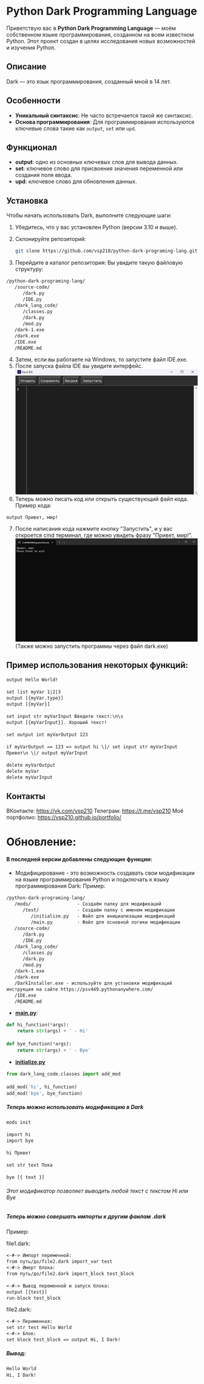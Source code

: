 # Python Dark Programming Language

Приветствую вас в **Python Dark Programming Language** — моём собственном языке программирования, созданном на всем известном Python. Этот проект создан в целях исследования новых возможностей и изучения Python.

## Описание

Dark — это язык программирования, созданный мной в 14 лет.

## Особенности

- **Уникальный синтаксис**: Не часто встречается такой же синтаксис.
- **Основа программирования**: Для программирования используются ключевые слова такие как `output`, `set` или `upd`.

## Функционал

- **output**: одно из основных ключевых слов для вывода данных.
- **set**: ключевое слово для присвоения значения переменной или создания поля ввода.
- **upd**: ключевое слово для обновления данных.

## Установка

Чтобы начать использовать Dark, выполните следующие шаги:

1. Убедитесь, что у вас установлен Python (версии 3.10 и выше).
2. Склонируйте репозиторий:

   ```bash
   git clone https://github.com/vsp210/python-dark-programing-lang.git
   ```

3. Перейдите в каталог репозитория:
Вы увидите такую файловую структуру:
```
/python-dark-programing-lang/
   /source-code/
      /dark.py
      /IDE.py
   /dark_lang_code/
      /classes.py
      /dark.py
      /mod.py
   /dark-1.exe
   /dark.exe
   /IDE.exe
   /README.md
```
4. Затем, если вы работаете на Windows, то запустите файл IDE.exe.
5. После запуска файла IDE вы увидите интерфейс.
![Моя картинка](src/run_IDE.png)
6. Теперь можно писать код или открыть существующий файл кода. Пример кода:
```dark
output Привет, мир!
```
7. После написания кода нажмите кнопку "Запустить", и у вас откроется cmd терминал, где можно увидеть фразу "Привет, мир!".
![Моя картинка](src/run_code.png)
(Также можно запустить программы через файл dark.exe)

## Пример использования некоторых функций:
```Dark
output Hello World!

set list myVar 1|2|3
output [{myVar.type}]
output [{myVar}]

set input str myVarInput Введите текст:\n\s
output [{myVarInput}]. Хороший текст!

set output int myVarOutput 123

if myVarOutput == 123 => output hi \|/ set input str myVarInput Привет\n \|/ output myVarInput

delete myVarOutput
delete myVar
delete myVarInput
```

## Контакты
ВКонтакте: https://vk.com/vsp210
Телеграм: https://t.me/vsp210
Моё портфолио: https://vsp210.github.io/portfolio/


# Обновление:
#### В последней версии добавлены следующие функции:
- Модифицирование - это возможность создавать свои модификации на языке программирования Python и подключать к языку программирования Dark: Пример:
```
/python-dark-programing-lang/
   /mods/                 - Создаём папку для модификаций
      /test/              - Создаём папку с именем модификации
         /initialize.py   - Файл для инициализации модификаций
         /main.py         - Файл для основной логики модификации
   /source-code/
      /dark.py
      /IDE.py
   /dark_lang_code/
      /classes.py
      /dark.py
      /mod.py
   /dark-1.exe
   /dark.exe
   /DarkInstaller.exe - используйте для установки модификаций инструкция на сайте https://psv449.pythonanywhere.com/
   /IDE.exe
   /README.md
```
- [**main.py**]():
```python
def hi_function(*args):
    return str(args) + ' - Hi'

def bye_function(*args):
    return str(args) + ' - Bye'
```
- [**initialize.py**]()
```python
from dark_lang_code.classes import add_mod

add_mod('hi', hi_function)
add_mod('bye', bye_function)
```

##### Теперь можно использовать модификацию в Dark
```dark
mods init

import hi
import bye

hi Привет

set str text Пока

bye [{ text }]
```

###### Этот модификатор позволяет выводить любой текст с текстом Hi или Bye

##### Теперь можно совершать импорты к другим фаилам .dark
Пример:

file1.dark:
```dark
<-#-> Импорт переменной:
from путь/до/file2.dark import_var test
<-#-> Иморт блока:
from путь/до/file2.dark import_block test_block

<-#-> Вывод переменной и запуск блока:
output [{test}]
run-block test_block
```

file2.dark:
```dark
<-#-> Переменная:
set str test Hello World
<-#-> Блок:
set block test_block => output Hi, I Dark!
```

##### Вывод:
```bash
Hello World
Hi, I Dark!
```
